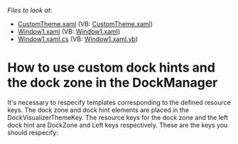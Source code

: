 <!-- default file list -->
*Files to look at*:

* [CustomTheme.xaml](./CS/CustomThemeApp/CustomTheme.xaml) (VB: [CustomTheme.xaml](./VB/CustomThemeApp/CustomTheme.xaml))
* [Window1.xaml](./CS/CustomThemeApp/Window1.xaml) (VB: [Window1.xaml](./VB/CustomThemeApp/Window1.xaml))
* [Window1.xaml.cs](./CS/CustomThemeApp/Window1.xaml.cs) (VB: [Window1.xaml.vb](./VB/CustomThemeApp/Window1.xaml.vb))
<!-- default file list end -->
# How to use custom dock hints and the dock zone in the DockManager


<p>It's necessary to respecify templates corresponding to the defined resource keys. The dock zone and dock hint elements are placed in the DockVisualizerThemeKey. The resource keys for the dock zone and the left dock hint are DockZone and Left keys respectively. These are the keys you should respecify:</p><p><ControlTemplate x:Key="{dxt:DockVisualizerThemeKey ResourceKey=Left}"><br />
<ControlTemplate x:Key="{dxt:DockVisualizerThemeKey ResourceKey=DockZone}"></p>

<br/>


